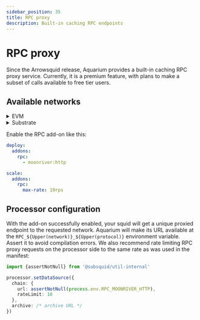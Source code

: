 ```yaml
---
sidebar_position: 35
title: RPC proxy
description: Built-in caching RPC endpoints
---
```


# RPC proxy

Since the Arrowsquid release, Aquarium provides a built-in caching RPC proxy service. Currently, it is a premium feature, with plans to make a subset of calls available to free tier users.

## Available networks

<details>

<summary>EVM</summary>

| Network name            | network:protocol             |
|-------------------------|------------------------------|
| Arbitrum One Mainnet    | `arbitrum-one:http`          |
| Arbitrum Goerli Testnet | `arbitrum-goerli:http`       |
| Arbitrum Nova Mainnet   | `arbitrum-nova:http`         |
| Astar Mainnet           | `astar:http`                 |
| Avalanche Mainnet       | `ava:http`                   |
| Avalanche Testnet       | `ava-testnet:http`           |
| Base Goerli             | `base-goerli:http`           |
| Base Mainnet            | `base:http`                  |
| BNB Smart Chain Mainnet | `bsc:http`                   |
| BNB Smart Chain Testnet | `bsc-testnet:http`           |
| Ethereum Goerli         | `eth-goerli:http`            |
| Ethereum Mainnet        | `eth:http`                   |
| Ethereum Sepolia        | `eth-sepolia:http`           |
| Evmos Mainnet           | `evmos:http`                 |
| Fantom Mainnet          | `fantom:http`                |
| Fantom Testnet          | `fantom-testnet:http`        |
| Mantle Mainnet          | `mantle:http`                |
| Metis Mainnet           | `metis:http`                 |
| Moonbase Alpha Testnet  | `moonbase-alpha:http`        |
| Moonbeam Mainnet        | `moonbeam:http`              |
| Moonriver Mainnet       | `moonriver:http`             |
| OKTC Mainnet            | `oktc:http`                  |
| Optimism Goerli         | `optimism-goerli:http`       |
| Optimism Mainnet        | `optimism:http`              |
| Polygon Mainnet         | `polygon:http`               |
| Polygon Testnet         | `polygon-testnet:http`       |
| Polygon zkEVM Mainnet   | `polygon-zkevm:http`         |
| Polygon zkEVM Testnet   | `polygon-zkevm-testnet:http` |
| Shiden Shibuya          | `shibuya:http`               |
| Shiden Mainnet          | `shiden:http`                |
| StarkNet Mainnet        | `starknet:http`              |
| Sui Testnet             | `sui-testnet:http`           |

</details>

<details>

<summary>Substrate</summary>

| Network name | network:protocol           |
|--------------|----------------------------|
| Acala        | `acala:http`               |
| Aleph        | `aleph:http`               |
| Amplitude    | `amplitude:http`           |
| Astar        | `astar-substrate:http`     |
| Basilisk     | `basilisk:http`            |
| Darwinia     | `darwinia:http`            |
| Darwiniacrab | `darwiniacrab:http`        |
| Eden         | `eden:http`                |
| Frequency    | `frequency:http`           |
| Hydradx      | `hydradx:http`             |
| Interlay     | `interlay:http`            |
| Karura       | `karura:http`              |
| Khala        | `khala:http`               |
| Kilt         | `kilt:http`                |
| Kintsugi     | `kintsugi:http`            |
| Kusama       | `kusama:http`              |
| Litentry     | `litentry:http`            |
| Moonbase     | `moonbase-substrate:http`  |
| Moonbeam     | `moonbeam-substrate:http`  |
| Moonriver    | `moonriver-substrate:http` |
| Phala        | `phala:http`               |
| Polkadot     | `polkadot:http`            |
| Shibuya      | `shibuya-substrate:http`   |
| Shiden       | `shiden-substrate:http`    |
| Turing       | `turing:http`              |
| Zeitgeist    | `zeitgeist:http`           |

</details>

Enable the RPC add-on like this:
```yaml
deploy:
  addons:
    rpc:
      - moonriver:http

scale:
  addons:
    rpc:
      max-rate: 10rps
```

## Processor configuration

With the add-on successfully enabled, your squid will get a unique proxied endpoint to the requested network. Aquarium will make its URL available at the `RPC_${Upper(network)}_${Upper(protocol)}` environment variable. Assert it to avoid compilation errors. We also recommend rate limiting RPC proxy requests on the processor side to the same rate as was used in the manifest: 
```ts
import {assertNotNull} from '@subsquid/util-internal'

processor.setDataSource({
  chain: {
    url: assertNotNull(process.env.RPC_MOONRIVER_HTTP),
    rateLimit: 10
  },
  archive: /* archive URL */
})
```
